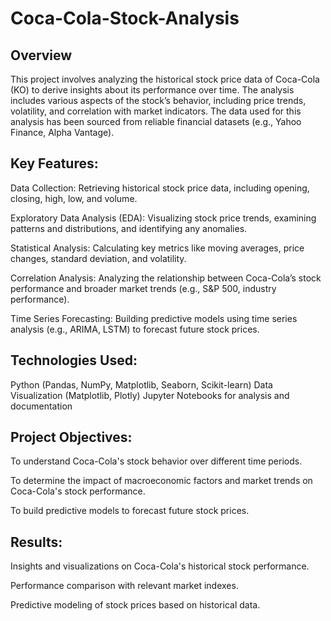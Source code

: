 # Coca-Cola-Stock-Analysis

## Overview

This project involves analyzing the historical stock price data of Coca-Cola (KO) to derive insights about its performance over time. 
The analysis includes various aspects of the stock’s behavior, including price trends, volatility, and correlation with market indicators. The data used for this analysis has been sourced from reliable financial datasets (e.g., Yahoo Finance, Alpha Vantage).

## Key Features:

Data Collection: Retrieving historical stock price data, including opening, closing, high, low, and volume.

Exploratory Data Analysis (EDA): Visualizing stock price trends, examining patterns and distributions, and identifying any anomalies.

Statistical Analysis: Calculating key metrics like moving averages, price changes, standard deviation, and volatility.

Correlation Analysis: Analyzing the relationship between Coca-Cola’s stock performance and broader market trends (e.g., S&P 500, industry performance).

Time Series Forecasting: Building predictive models using time series analysis (e.g., ARIMA, LSTM) to forecast future stock prices.

## Technologies Used:

Python (Pandas, NumPy, Matplotlib, Seaborn, Scikit-learn)
Data Visualization (Matplotlib, Plotly)
Jupyter Notebooks for analysis and documentation

## Project Objectives:

To understand Coca-Cola's stock behavior over different time periods.

To determine the impact of macroeconomic factors and market trends on Coca-Cola's stock performance.

To build predictive models to forecast future stock prices.

## Results:

Insights and visualizations on Coca-Cola's historical stock performance.

Performance comparison with relevant market indexes.

Predictive modeling of stock prices based on historical data.
